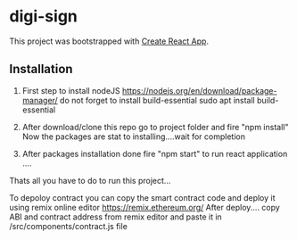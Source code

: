 # digi-sign

This project was bootstrapped with [Create React App](https://github.com/facebook/create-react-app).

## Installation

1. First step to install nodeJS
  https://nodejs.org/en/download/package-manager/
  do not forget to install build-essential 
    sudo apt install build-essential
 
2. After download/clone this repo
go to project folder and fire "npm install"
Now the packages are stat to installing....wait for completion

3. After packages installation done
fire "npm start" to run react application ....

Thats all you have to do to run this project...

To depoloy contract you can copy the smart contract code and deploy it using remix online editor
https://remix.ethereum.org/
After deploy....
copy ABI and contract address from remix editor and paste it in /src/components/contract.js file
